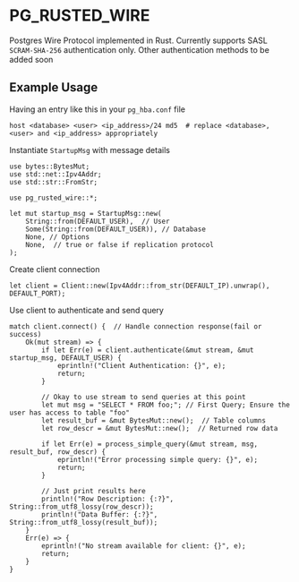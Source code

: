 # PG_RUSTED_WIRE

Postgres Wire Protocol implemented in Rust. Currently supports SASL `SCRAM-SHA-256` authentication only. Other authentication methods to be added soon

## Example Usage

Having an entry like this in your `pg_hba.conf` file
```
host <database> <user> <ip_address>/24 md5  # replace <database>, <user> and <ip_address> appropriately
```

Instantiate `StartupMsg` with message details
```
use bytes::BytesMut;
use std::net::Ipv4Addr;
use std::str::FromStr;

use pg_rusted_wire::*;

let mut startup_msg = StartupMsg::new(
    String::from(DEFAULT_USER),  // User
    Some(String::from(DEFAULT_USER)), // Database
    None, // Options
    None,  // true or false if replication protocol
);
```

Create client connection
```
let client = Client::new(Ipv4Addr::from_str(DEFAULT_IP).unwrap(), DEFAULT_PORT);
```

Use client to authenticate and send query
```
match client.connect() {  // Handle connection response(fail or success)
    Ok(mut stream) => {
        if let Err(e) = client.authenticate(&mut stream, &mut startup_msg, DEFAULT_USER) {
            eprintln!("Client Authentication: {}", e);
            return;
        }

        // Okay to use stream to send queries at this point
        let mut msg = "SELECT * FROM foo;"; // First Query; Ensure the user has access to table "foo"
        let result_buf = &mut BytesMut::new();  // Table columns
        let row_descr = &mut BytesMut::new();  // Returned row data

        if let Err(e) = process_simple_query(&mut stream, msg, result_buf, row_descr) {
            eprintln!("Error processing simple query: {}", e);
            return;
        }

        // Just print results here
        println!("Row Description: {:?}", String::from_utf8_lossy(row_descr));
        println!("Data Buffer: {:?}", String::from_utf8_lossy(result_buf));
    }
    Err(e) => {
        eprintln!("No stream available for client: {}", e);
        return;
    }
}
```

